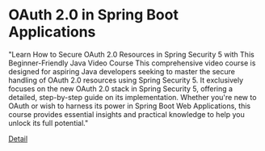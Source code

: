 # OAuth 2.0 in Spring Boot Applications

"Learn How to Secure OAuth 2.0 Resources in Spring Security 5 with This Beginner-Friendly Java Video Course
This comprehensive video course is designed for aspiring Java developers seeking to master the secure handling of OAuth 2.0 resources using Spring Security 5. It exclusively focuses on the new OAuth 2.0 stack in Spring Security 5, offering a detailed, step-by-step guide on its implementation. Whether you're new to OAuth or wish to harness its power in Spring Boot Web Applications, this course provides essential insights and practical knowledge to help you unlock its full potential." 

[Detail](https://eduitfree.com/erPB)